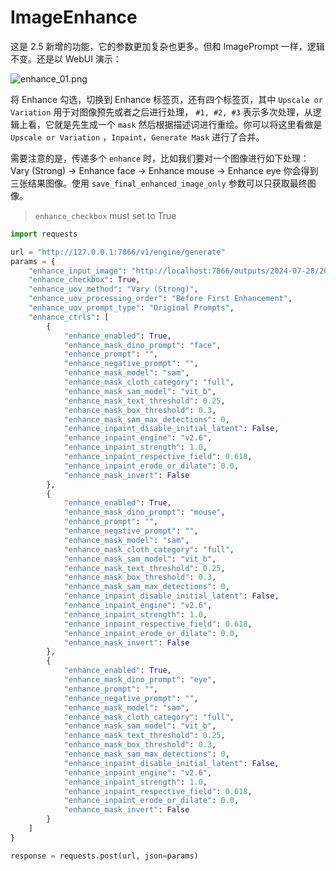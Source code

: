 # ImageEnhance

这是 2.5 新增的功能，它的参数更加复杂也更多。但和 ImagePrompt 一样，逻辑不变。还是以 WebUI 演示：

![enhance_01.png](enhance_01.png)

将 Enhance 勾选，切换到 Enhance 标签页，还有四个标签页，其中 `Upscale or Variation` 用于对图像预先或者之后进行处理，
`#1, #2, #3` 表示多次处理，从逻辑上看，它就是先生成一个 `mask` 然后根据描述词进行重绘。你可以将这里看做是 `Upscale or Variation`
，`Inpaint`，`Generate Mask` 进行了合并。

需要注意的是，传递多个 `enhance` 时，比如我们要对一个图像进行如下处理：Vary (Strong) -> Enhance face -> Enhance mouse -> Enhance eye
你会得到三张结果图像。使用 `save_final_enhanced_image_only` 参数可以只获取最终图像。

> `enhance_checkbox` must set to True

```python
import requests

url = "http://127.0.0.1:7866/v1/engine/generate"
params = {
    "enhance_input_image": "http://localhost:7866/outputs/2024-07-28/2024-07-28_23-44-02_9377.png",
    "enhance_checkbox": True,
    "enhance_uov_method": "Vary (Strong)",
    "enhance_uov_processing_order": "Before First Enhancement",
    "enhance_uov_prompt_type": "Original Prompts",
    "enhance_ctrls": [
        {
            "enhance_enabled": True,
            "enhance_mask_dino_prompt": "face",
            "enhance_prompt": "",
            "enhance_negative_prompt": "",
            "enhance_mask_model": "sam",
            "enhance_mask_cloth_category": "full",
            "enhance_mask_sam_model": "vit_b",
            "enhance_mask_text_threshold": 0.25,
            "enhance_mask_box_threshold": 0.3,
            "enhance_mask_sam_max_detections": 0,
            "enhance_inpaint_disable_initial_latent": False,
            "enhance_inpaint_engine": "v2.6",
            "enhance_inpaint_strength": 1.0,
            "enhance_inpaint_respective_field": 0.618,
            "enhance_inpaint_erode_or_dilate": 0.0,
            "enhance_mask_invert": False
        },
        {
            "enhance_enabled": True,
            "enhance_mask_dino_prompt": "mouse",
            "enhance_prompt": "",
            "enhance_negative_prompt": "",
            "enhance_mask_model": "sam",
            "enhance_mask_cloth_category": "full",
            "enhance_mask_sam_model": "vit_b",
            "enhance_mask_text_threshold": 0.25,
            "enhance_mask_box_threshold": 0.3,
            "enhance_mask_sam_max_detections": 0,
            "enhance_inpaint_disable_initial_latent": False,
            "enhance_inpaint_engine": "v2.6",
            "enhance_inpaint_strength": 1.0,
            "enhance_inpaint_respective_field": 0.618,
            "enhance_inpaint_erode_or_dilate": 0.0,
            "enhance_mask_invert": False
        },
        {
            "enhance_enabled": True,
            "enhance_mask_dino_prompt": "eye",
            "enhance_prompt": "",
            "enhance_negative_prompt": "",
            "enhance_mask_model": "sam",
            "enhance_mask_cloth_category": "full",
            "enhance_mask_sam_model": "vit_b",
            "enhance_mask_text_threshold": 0.25,
            "enhance_mask_box_threshold": 0.3,
            "enhance_mask_sam_max_detections": 0,
            "enhance_inpaint_disable_initial_latent": False,
            "enhance_inpaint_engine": "v2.6",
            "enhance_inpaint_strength": 1.0,
            "enhance_inpaint_respective_field": 0.618,
            "enhance_inpaint_erode_or_dilate": 0.0,
            "enhance_mask_invert": False
        }
    ]
}

response = requests.post(url, json=params)
```